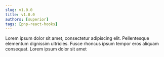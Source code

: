 ```yaml
---
slug: v1.0.0
title: v1.0.0
authors: [superior]
tags: [pnp-react-hooks]
---
```


Lorem ipsum dolor sit amet, consectetur adipiscing elit. Pellentesque elementum dignissim ultricies. Fusce rhoncus ipsum tempor eros aliquam consequat. Lorem ipsum dolor sit amet
